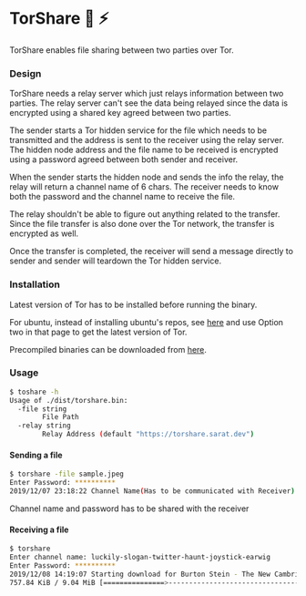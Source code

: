 # TorShare :rocket: :zap:

TorShare enables file sharing between two parties over Tor.

### Design

TorShare needs a relay server which just relays information between two parties. The relay server can't see the data being relayed since the data is encrypted using a shared key agreed between two parties.

The sender starts a Tor hidden service for the file which needs to be transmitted and the address is sent to the receiver using the relay server. The hidden node address and the file name to be received is encrypted using a password agreed between both sender and receiver. 

When the sender starts the hidden node and sends the info the relay, the relay will return a channel name of 6 chars. The receiver needs to know both the password and the channel name to receive the file.

The relay shouldn't be able to figure out anything related to the transfer. Since the file transfer is also done over the Tor network, the transfer is encrypted as well.

Once the transfer is completed, the receiver will send a message directly to sender and sender will teardown the Tor hidden service.

### Installation

Latest version of Tor has to be installed before running the binary.

For ubuntu, instead of installing ubuntu's repos, see [here](https://2019.www.torproject.org/docs/debian.html.en) and use Option two in that page to get the latest version of Tor.

Precompiled binaries can be downloaded from [here](https://github.com/iamd3vil/torshare/releases).

### Usage

```bash
$ toshare -h
Usage of ./dist/torshare.bin:
  -file string
    	File Path
  -relay string
    	Relay Address (default "https://torshare.sarat.dev")

```

#### Sending a file

```bash
$ torshare -file sample.jpeg
Enter Password: **********
2019/12/07 23:18:22 Channel Name(Has to be communicated with Receiver): luckily-slogan-twitter-haunt-joystick-earwig
```

Channel name and password has to be shared with the receiver

#### Receiving a file

```bash
$ torshare
Enter channel name: luckily-slogan-twitter-haunt-joystick-earwig
Enter Password: **********
2019/12/08 14:19:07 Starting download for Burton Stein - The New Cambridge History of India_ Vijayanagara-Cambridge University Press (1990).pdf
757.84 KiB / 9.04 MiB [===============>-----------------------------------]   8.19% 86.77 KiB/s 01m37s
```

